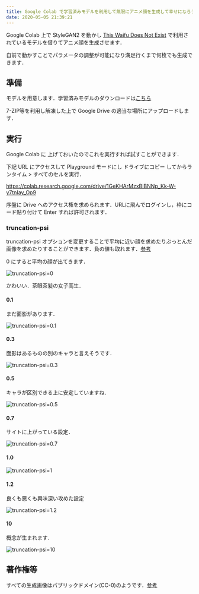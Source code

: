 ```yaml
---
title: Google Colab で学習済みモデルを利用して無限にアニメ顔を生成して幸せになろう
date: 2020-05-05 21:39:21
---
```




Google Colab 上で StyleGAN2 を動かし [This Waifu Does Not Exist](https://www.thiswaifudoesnotexist.net/) で利用されているモデルを借りてアニメ顔を生成させます．

自前で動かすことでパラメータの調整が可能になり満足行くまで何枚でも生成できます．

<!--more-->

## 準備

モデルを用意します．学習済みモデルのダウンロードは[こちら](https://mega.nz/file/PeIi2ayb#xoRtjTXyXuvgDxSsSMn-cOh-Zux9493zqdxwVMaAzp4)

7-ZIP等を利用し解凍した上で Google Drive の適当な場所にアップロードします．



## 実行

Google Colab に 上げておいたのでこれを実行すれば試すことができます．

下記 URL にアクセスして Playground モードにし ドライブにコピー してからランタイム > すべてのセルを実行．

https://colab.research.google.com/drive/1GeKHArMzxBiBNNp_Kk-W-y7tnIay_Op9

序盤に Drive へのアクセス権を求められます．URLに飛んでログインし，枠にコード貼り付けて Enter すれば許可されます．

### truncation-psi

truncation-psi オプションを変更することで平均に近い顔を求めたりぶっとんだ画像を求めたりすることができます．負の値も取れます．[参考](https://www.gwern.net/Faces#psitruncation-trick)

0 にすると平均の顔が出てきます．

![truncation-psi=0](https://lh3.googleusercontent.com/wmc79kQtuSgGjKChT0N0_7m7583VVlJneZq25qljbZ4mwduJZQrtlgEQqz0hGpG44ms3_Lu11Ko-5OTP0bYX-cY1trnv0xFY5_ad_z-dZuzSY9BNVnZOR5ojTMs-KF3e73GIK8NJXsA=w2400)

かわいい．茶眼茶髪の女子高生．

#### 0.1

まだ面影があります．

![truncation-psi=0.1](https://lh3.googleusercontent.com/sFCIXflsCFDtqHPqUj_G5gT2zxMUXFxC2J-Rs3fWiEb48BiFlngst6cuFJJwVhNfqGwKc3Xl54GbVBLbfuDFheZqDiN9Kt5bIAFKsQtTBG8Si63MBVEFJABWhMbShv9UGWx0n-K6Xn4=w2400)

#### 0.3

面影はあるものの別のキャラと言えそうです．

![truncation-psi=0.3](https://lh3.googleusercontent.com/OJNSPXbSMRCofd7iuS8QI0I5uWR_Dlndwhq9ZtkHRH5P7m46Dtx_U74MQpxMBsx4KqhGYJDyJfPAGx3SJVT-LOTFvz_F4PGvMtwEShOOJVyuZyIMJCayAtPy5mkZgg8xw7_p6RNJ930=w2400)

#### 0.5

キャラが区別できる上に安定していますね．

![truncation-psi=0.5](https://lh3.googleusercontent.com/Bl1gKSo8KllL0Dl6t2j_OxPEyK7I31jH_tENt6KjHvyweEJ3xv7lEiQJzc1YD368PkUVSerGnsRfET0ZRFYaZC5QOPN2n3DbtEZQ0d9QfK0yVTxNCOfn_CW9ywsedONaSf_J-lEcX9A=w2400)

#### 0.7

サイトに上がっている設定． 

![truncation-psi=0.7](https://lh3.googleusercontent.com/Y1z8xIPIVsy8D4KLMdSkct6a7PlvkzswuJ3tgeKhDRy90T4lzC9qizcvuMVzZgITWyeWU1Ecw7SNB_Mem7qMJRnDrPEjbYxqTquayCBJnWb8nsgQ_jpTzux-tlENfudwkJzyMhUyptg=w2400)

#### 1.0

![truncation-psi=1](https://lh3.googleusercontent.com/jk11Vaab8JbXnlmokCF-T5fN006omYe-I0qvrmmv4U4v1uI5o2dPksI3qBpZb2yhIAtp8FSLOLtz2mAkbgbQ493PXwAoifnse5nduAg-bnJwnFR26bWGHF4vJTA6rTEaaAHySx707t0=w2400)

#### 1.2

良くも悪くも興味深い攻めた設定

![truncation-psi=1.2](https://lh3.googleusercontent.com/xOl3g8uCsHJO0uOsnf9mloUgIpgzR4ZxkploDOADeXgKJ_p4t8rrXUQQj54JbFBMDMXlfAvvB056_xu7wv88srLCUnIHkSIZwXATC6yVxN3B32VSuSQdbrNVuQVb8juOWqRHqH_kMB8=w2400)

#### 10

概念が生まれます．

![truncation-psi=10](https://lh3.googleusercontent.com/hrdlYgDQjhiaK5DF7Z6NunoN-GSvKzrjBoP2suiJmCRvGMw-ikrD-QHNZqzIDgUUwubRv5BCrJezeh2-HQn7NaBQcjjrIa8LMgDGs1kCDoiAAkmK3cmy02AdqAUN3WCB287eBKD2zK4=w2400)

## 著作権等

すべての生成画像はパブリックドメイン(CC-0)のようです．[参考](https://www.gwern.net/TWDNE#copyright)



